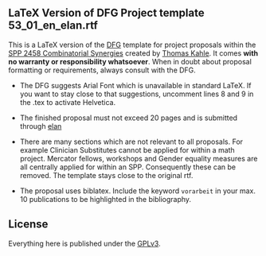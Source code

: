 ## LaTeX Version of DFG Project template 53_01_en_elan.rtf

This is a LaTeX version of the [DFG](https://www.dfg.de) template for
project proposals within the [SPP 2458 Combinatorial
Synergies](https://combinatorial-synergies.de) created by [Thomas
Kahle](https://www.thomas-kahle.de).  It comes **with no warranty or
responsibility whatsoever**.  When in doubt about proposal formatting
or requirements, always consult with the DFG.

- The DFG suggests Arial Font which is unavailable in standard LaTeX.
  If you want to stay close to that suggestions, uncomment lines 8 and
  9 in the .tex to activate Helvetica.
  
- The finished proposal must not exceed 20 pages and is submitted
  through [elan](https://elan.dfg.de)

- There are many sections which are not relevant to all proposals.
  For example Clinician Substitutes cannot be applied for within a
  math project.  Mercator fellows, workshops and Gender equality
  measures are all centrally applied for within an SPP.  Consequently
  these can be removed.  The template stays close to the original rtf.
  
- The proposal uses biblatex.  Include the keyword `vorarbeit` in your
  max. 10 publications to be highlighted in the bibliography.

## License

Everything here is published under the
[GPLv3](https://www.gnu.org/licenses/gpl-3.0.html.en).
